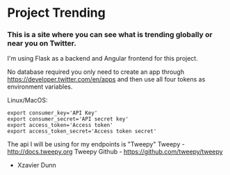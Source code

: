# Project Trending
### This is a site where you can see what is trending globally or near you on Twitter.

I'm using Flask as a backend and Angular frontend for this project.

No database required you only need to create an app through https://developer.twitter.com/en/apps and then use all four tokens as environment variables.

Linux/MacOS:
```
export consumer_key='API Key'
export consumer_secret='API secret key'
export access_token='Access token'
export access_token_secret='Access token secret'
```

The api I will be using for my endpoints is "Tweepy"
Tweepy - http://docs.tweepy.org
Tweepy Github - https://github.com/tweepy/tweepy

- Xzavier Dunn
